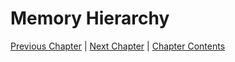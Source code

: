 # Memory Hierarchy <!-- omit in toc -->

[Previous Chapter][prev] | [Next Chapter][next] | [Chapter Contents][index]

[prev]: ./index
[next]: ./index
[index]: ./index
